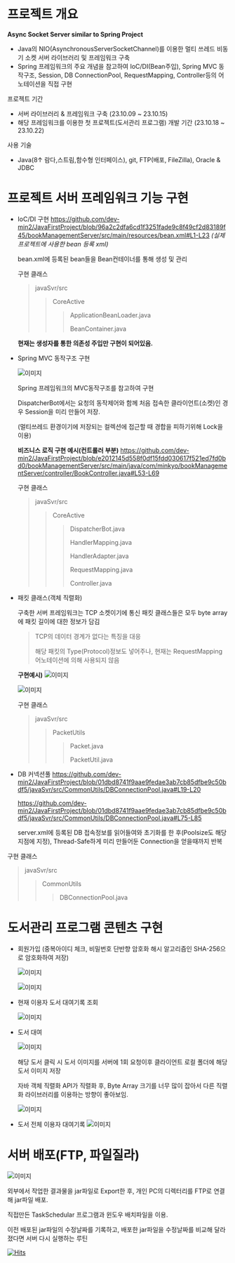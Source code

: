 # 프로젝트 개요
**Async Socket Server similar to Spring Project**
- Java의 NIO(AsynchronousServerSocketChannel)를 이용한 멀티 쓰레드 비동기 소켓 서버 라이브러리 및 프레임워크 구축
- Spring 프레임워크의 주요 개념을 참고하여 IoC/DI(Bean주입), Spring MVC 동작구조, Session, DB ConnectionPool, RequestMapping, Controller등의 어노테이션을 직접 구현

프로젝트 기간 
 - 서버 라이브러리 & 프레임워크 구축 (23.10.09 ~ 23.10.15)
 - 해당 프레임워크를 이용한 첫 프로젝트(도서관리 프로그램) 개발 기간 (23.10.18 ~ 23.10.22)

사용 기술
 - Java(8↑ 람다,스트림,함수형 인터페이스), git, FTP(배포, FileZilla), Oracle & JDBC

# 프로젝트 서버 프레임워크 기능 구현
 - IoC/DI 구현
https://github.com/dev-min2/JavaFirstProject/blob/96a2c2dfa6cd1f3251fade9c8f49cf2d83189f45/bookManagementServer/src/main/resources/bean.xml#L1-L23
   *(실제 프로젝트에 사용한 bean 등록 xml)*

   bean.xml에 등록된 bean들을 Bean컨테이너를 통해 생성 및 관리


   구현 클래스
   > javaSvr/src
   >> CoreActive
   >>> ApplicationBeanLoader.java
   >>> 
   >>> BeanContainer.java

   **현재는 생성자를 통한 의존성 주입만 구현이 되어있음.**
 - Spring MVC 동작구조 구현

   
   ![이미지](img/프레임워크MVC동작구조.png)

   Spring 프레임워크의 MVC동작구조를 참고하여 구현

   DispatcherBot에서는 요청의 동작제어와 함께 처음 접속한 클라이언트(소켓)인 경우 Session을 미리 만들어 저장.

   (멀티쓰레드 환경이기에 저장되는 컬렉션에 접근할 때 경합을 피하기위해 Lock을 이용)



   **비즈니스 로직 구현 예시(컨트롤러 부분)**
   https://github.com/dev-min2/JavaFirstProject/blob/e2012145d558f0df15fdd030617f521ed7fd0bd0/bookManagementServer/src/main/java/com/minkyo/bookManagementServer/controller/BookController.java#L53-L69

   구현 클래스
   > javaSvr/src
   >> CoreActive
   >>> DispatcherBot.java
   >>> 
   >>> HandlerMapping.java
   >>> 
   >>> HandlerAdapter.java
   >>> 
   >>> RequestMapping.java
   >>> 
   >>> Controller.java
   
- 패킷 클래스(객체 직렬화)

  구축한 서버 프레임워크는 TCP 소켓이기에 통신 패킷 클래스들은 모두 byte array에 패킷 길이에 대한 정보가 담김
  > TCP의 데이터 경계가 없다는 특징을 대응
  > 
  > 해당 패킷의 Type(Protocol)정보도 넣어주나, 현재는 RequestMapping 어노테이션에 의해 사용되지 않음


  **구현예시)**
  ![이미지](img/패킷클래스(REQ).png)

  ![이미지](img/패킷클래스(ACK).png)


  구현 클래스
  > javaSvr/src
  >> PacketUtils
  >>> Packet.java
  >>>
  >>> PacketUtil.java

 - DB 커넥션풀
   https://github.com/dev-min2/JavaFirstProject/blob/01dbd8741f9aae9fedae3ab7cb85dfbe9c50bdf5/javaSvr/src/CommonUtils/DBConnectionPool.java#L19-L20

   https://github.com/dev-min2/JavaFirstProject/blob/01dbd8741f9aae9fedae3ab7cb85dfbe9c50bdf5/javaSvr/src/CommonUtils/DBConnectionPool.java#L75-L85

   server.xml에 등록된 DB 접속정보를 읽어들여와 초기화를 한 후(Poolsize도 해당지점에 지정), Thread-Safe하게 미리 만들어둔 Connection을 얻을때까지 반복
   
  구현 클래스
  > javaSvr/src
  >> CommonUtils
  >>> DBConnectionPool.java



# 도서관리 프로그램 콘텐츠 구현
 - 회원가입 (중복아이디 체크, 비밀번호 단반향 암호화 해시 알고리즘인 SHA-256으로 암호화하여 저장)

   
   ![이미지](img/회원가입.png)

   ![이미지](img/암호화.png)


 - 현재 이용자 도서 대여기록 조회

   
   ![이미지](img/현재이용자대여기록조회.png)

 - 도서 대여

   
   ![이미지](img/이미지버퍼크기.png)

   해당 도서 클릭 시 도서 이미지를 서버에 1회 요청이후 클라이언트 로컬 폴더에 해당 도서 이미지 저장

   자바 객체 직렬화 API가 직렬화 후, Byte Array 크기를 너무 많이 잡아서 다른 직렬화 라이브러리를 이용하는 방향이 좋아보임.


   ![이미지](img/로컬이미지저장.png)


 - 도서 전체 이용자 대여기록
   ![이미지](img/도서전체이용자대여기록.png)

   
# 서버 배포(FTP, 파일질라)
   ![이미지](img/배포_FTP(파일질라).png)

   외부에서 작업한 결과물을 jar파일로 Export한 후, 개인 PC의 디렉터리를 FTP로 연결해 jar파일 배포.

   직접만든 TaskSchedular 프로그램과 윈도우 배치파일을 이용.
   
   이전 배포된 jar파일의 수정날짜를 기록하고, 배포한 jar파일을 수정날짜를 비교해 달라졌다면 서버 다시 실행하는 루틴




  





































[![Hits](https://hits.seeyoufarm.com/api/count/incr/badge.svg?url=https%3A%2F%2Fgithub.com%2Fgjbae1212%2Fhit-counter)](https://hits.seeyoufarm.com)
